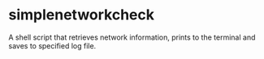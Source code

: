 # simplenetworkcheck
A shell script that retrieves network information, prints to the terminal and saves to specified log file.
